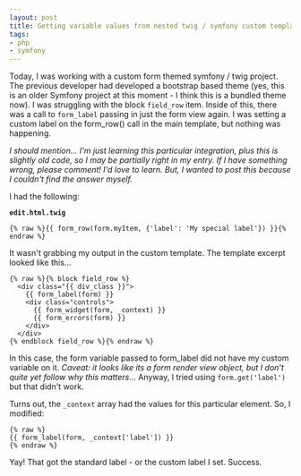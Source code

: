 ```yaml
---
layout: post
title: Getting variable values from nested twig / symfony custom template
tags:
- php
- symfony
---
```

Today, I was working with a custom form themed symfony / twig project.  The previous developer had developed a bootstrap based theme (yes, this is an older Symfony project at this moment - I think this is a bundled theme now).  I was struggling with the block `field_row` item.  Inside of this, there was a call to `form_label` passing in just the form view again.  I was setting a custom label on the form_row() call in the main template, but nothing was happening.

_I should mention... I'm just learning this particular integration, plus this is slightly old code, so I may be partially right in my entry.  If I have something wrong, please comment!  I'd love to learn.  But, I wanted to post this because I couldn't find the answer myself._

I had the following:

**`edit.html.twig`**
```twig
{% raw %}{{ form_row(form.myItem, {'label': 'My special label'}) }}{% endraw %}
```

It wasn't grabbing my output in the custom template.  The template excerpt looked like this...
    
```twig
{% raw %}{% block field_row %}
  <div class="{{ div_class }}">
    {{ form_label(form) }}
    <div class="controls">
      {{ form_widget(form, _context) }}
      {{ form_errors(form) }}
    </div>
  </div>
{% endblock field_row %}{% endraw %}
```

In this case, the form variable passed to form_label did not have my custom variable on it.  _Caveat: it looks like its a form render view object, but I don't quite yet follow why this matters..._  Anyway, I tried using `form.get('label')` but that didn't work.

Turns out, the `_context` array had the values for this particular element.  So, I modified:
    
```twig
{% raw %}
{{ form_label(form, _context['label']) }}
{% endraw %}
```

Yay!  That got the standard label - or the custom label I set.  Success.
